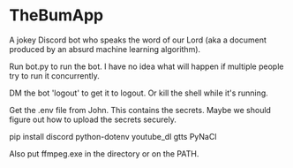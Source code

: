 # TheBumApp
A jokey Discord bot who speaks the word of our Lord (aka a document produced by an absurd machine learning algorithm).

Run bot.py to run the bot. I have no idea what will happen if multiple people try to run it concurrently.

DM the bot 'logout' to get it to logout. Or kill the shell while it's running.

Get the .env file from John. This contains the secrets. Maybe we should figure out how to upload the secrets securely.

pip install discord python-dotenv youtube_dl gtts PyNaCl

Also put ffmpeg.exe in the directory or on the PATH.